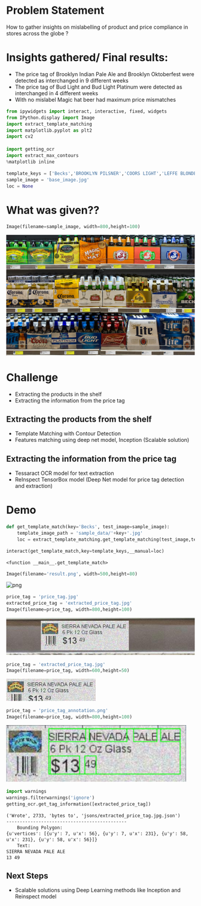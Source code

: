 
# Problem Statement

How to gather insights on mislabelling of product and price compliance in stores across the globe ?

# Insights gathered/ Final results:

* The price tag of Brooklyn Indian Pale Ale and Brooklyn Oktoberfest were detected as interchanged in 9 different weeks
* The price tag of Bud Light and Bud Light Platinum were detected as interchanged in 4 different weeks
* With no mislabel Magic hat beer had maximum price mismatches


```python
from ipywidgets import interact, interactive, fixed, widgets
from IPython.display import Image
import extract_template_matching
import matplotlib.pyplot as plt2
import cv2

import getting_ocr
import extract_max_contours
%matplotlib inline 
```


```python
template_keys = ['Becks','BROOKLYN PILSNER','COORS LIGHT','LEFFE BLONDE','  MILLER LITE_6 Pk 12 Oz Glass','BLUE POINT TOASTED','BUD LIGHT','','','CORONA EXTRA','MAGIC HAT','SIERRA NEVADA PALE ALE','BROOKLYN INDIA PALE','BUD LIGHT PLATINUM','CORONA LIGHT','MILLER LITE_12 Pk 12 Oz Can','SIERRA NEVADA TORPEDO','BROOKLYN OKTOBERFEST','BUDWEISER','HOEGAARDEN','MILLER LITE_12 Pk 12 Oz Glass','TELLA ARTOIS']
sample_image = 'base_image.jpg'
loc = None
```

# What was given??



```python
Image(filename=sample_image, width=800,height=100)
```




![jpeg](output_5_0.jpeg)



# Challenge

* Extracting the products in the shelf
* Extracting the information from the price tag 

## Extracting the products from the shelf
* Template Matching with Contour Detection
* Features matching  using deep net model, Inception (Scalable solution)

## Extracting the information from the price tag
* Tessaract OCR model for text extraction
* ReInspect TensorBox model (Deep Net model for price tag detection and extraction)

# Demo


```python
def get_template_match(key='Becks', test_image=sample_image):
    template_image_path = 'sample_data/'+key+'.jpg'
    loc = extract_template_matching.get_template_matching(test_image,template_image_path)
```


```python
interact(get_template_match,key=template_keys,__manual=loc)
```




    <function __main__.get_template_match>




```python
Image(filename='result.png', width=500,height=80)
```




![png](output_11_0.png)




```python
price_tag = 'price_tag.jpg'
extracted_price_tag = 'extracted_price_tag.jpg'
Image(filename=price_tag, width=800,height=100)
```




![jpeg](output_12_0.jpeg)




```python
price_tag = 'extracted_price_tag.jpg'
Image(filename=price_tag, width=600,height=50)
```




![jpeg](output_13_0.jpeg)




```python
price_tag = 'price_tag_annotation.png'
Image(filename=price_tag, width=800,height=100)
```




![png](output_14_0.png)




```python
import warnings
warnings.filterwarnings('ignore')
getting_ocr.get_tag_information([extracted_price_tag])
```

    ('Wrote', 2733, 'bytes to', 'jsons/extracted_price_tag.jpg.json')
    ---------------------------------------------
        Bounding Polygon:
    {u'vertices': [{u'y': 7, u'x': 56}, {u'y': 7, u'x': 231}, {u'y': 58, u'x': 231}, {u'y': 58, u'x': 56}]}
        Text:
    SIERRA NEVADA PALE ALE
    13 49
    


## Next Steps

* Scalable solutions using Deep Learning methods like Inception and Reinspect model


```python

```
